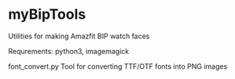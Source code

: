 # myBipTools
Utilities for making Amazfit BIP watch faces

Requrements: python3, imagemagick

font_convert.py
Tool for converting TTF/OTF fonts into PNG images
